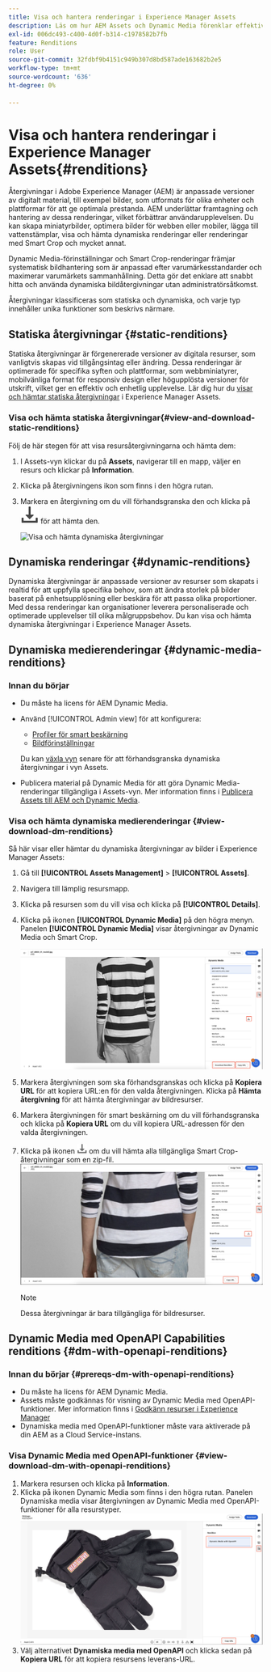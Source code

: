 ```yaml
---
title: Visa och hantera renderingar i Experience Manager Assets
description: Läs om hur AEM Assets och Dynamic Media förenklar effektiv bildhantering med statiska och dynamiska bildåtergivningar.
exl-id: 006dc493-c400-4d0f-b314-c1978582b7fb
feature: Renditions
role: User
source-git-commit: 32fdbf9b4151c949b307d8bd587ade163682b2e5
workflow-type: tm+mt
source-wordcount: '636'
ht-degree: 0%

---
```


# Visa och hantera renderingar i Experience Manager Assets{#renditions}

Återgivningar i Adobe Experience Manager (AEM) är anpassade versioner av digitalt material, till exempel bilder, som utformats för olika enheter och plattformar för att ge optimala prestanda. AEM underlättar framtagning och hantering av dessa renderingar, vilket förbättrar användarupplevelsen. Du kan skapa miniatyrbilder, optimera bilder för webben eller mobiler, lägga till vattenstämplar, visa och hämta dynamiska renderingar eller renderingar med Smart Crop och mycket annat.

Dynamic Media-förinställningar och Smart Crop-renderingar främjar systematisk bildhantering som är anpassad efter varumärkesstandarder och maximerar varumärkets sammanhållning. Detta gör det enklare att snabbt hitta och använda dynamiska bildåtergivningar utan administratörsåtkomst.

Återgivningar klassificeras som statiska och dynamiska, och varje typ innehåller unika funktioner som beskrivs närmare.

## Statiska återgivningar {#static-renditions}

Statiska återgivningar är förgenererade versioner av digitala resurser, som vanligtvis skapas vid tillgångsintag eller ändring. Dessa renderingar är optimerade för specifika syften och plattformar, som webbminiatyrer, mobilvänliga format för responsiv design eller högupplösta versioner för utskrift, vilket ger en effektiv och enhetlig upplevelse.
Lär dig hur du [visar och hämtar statiska återgivningar](#view-and-download-static-renditions) i Experience Manager Assets.

### Visa och hämta statiska återgivningar{#view-and-download-static-renditions}

Följ de här stegen för att visa resursåtergivningarna och hämta dem:

1. I Assets-vyn klickar du på **Assets**, navigerar till en mapp, väljer en resurs och klickar på **Information**.
1. Klicka på återgivningens ikon som finns i den högra rutan.
1. Markera en återgivning om du vill förhandsgranska den och klicka på ![hämtningsikonen](/help/assets/assets/download-icon.svg) för att hämta den.

   ![Visa och hämta dynamiska återgivningar](/help/assets/assets/view-download-static-rendition.png)

## Dynamiska renderingar {#dynamic-renditions}

Dynamiska återgivningar är anpassade versioner av resurser som skapats i realtid för att uppfylla specifika behov, som att ändra storlek på bilder baserat på enhetsupplösning eller beskära för att passa olika proportioner.
Med dessa renderingar kan organisationer leverera personaliserade och optimerade upplevelser till olika målgruppsbehov. Du kan visa och hämta dynamiska återgivningar i Experience Manager Assets.

## Dynamiska medierenderingar {#dynamic-media-renditions}

### Innan du börjar

* Du måste ha licens för AEM Dynamic Media.
* Använd [!UICONTROL Admin view] för att konfigurera:
   * [Profiler för smart beskärning](/help/assets/dynamic-media/image-profiles.md#creating-image-profiles)
   * [Bildförinställningar](/help/assets/dynamic-media/managing-image-presets.md)

  Du kan [växla vyn](/help/assets/assets-view-introduction.md#how-to-access-assets-view) senare för att förhandsgranska dynamiska återgivningar i vyn Assets.
* Publicera material på Dynamic Media för att göra Dynamic Media-renderingar tillgängliga i Assets-vyn. Mer information finns i [Publicera Assets till AEM och Dynamic Media](https://experienceleague.adobe.com/en/docs/experience-manager-cloud-service/content/assets/assets-view/publish-assets-to-aem-and-dm).


### Visa och hämta dynamiska medierenderingar {#view-download-dm-renditions}

Så här visar eller hämtar du dynamiska återgivningar av bilder i Experience Manager Assets:

1. Gå till **[!UICONTROL Assets Management]** > **[!UICONTROL Assets]**.

1. Navigera till lämplig resursmapp.

1. Klicka på resursen som du vill visa och klicka på **[!UICONTROL Details]**.

1. Klicka på ikonen **[!UICONTROL Dynamic Media]** på den högra menyn. Panelen **[!UICONTROL Dynamic Media]** visar återgivningar av Dynamic Media och Smart Crop.

   ![dynamiska återgivningar](/help/assets/assets/dm-scene7-renditions.png)
   <!-- ![dynamic renditions](assets/preset_smart_crop_view.png) -->

1. Markera återgivningen som ska förhandsgranskas och klicka på **Kopiera URL** för att kopiera URL:en för den valda återgivningen. Klicka på **Hämta återgivning** för att hämta återgivningar av bildresurser.
1. Markera återgivningen för smart beskärning om du vill förhandsgranska och klicka på **Kopiera URL** om du vill kopiera URL-adressen för den valda återgivningen.
1. Klicka på ikonen ![Hämta](assets/do-not-localize/download-icon.png) om du vill hämta alla tillgängliga Smart Crop-återgivningar som en zip-fil.
   ![hämtningsikon](/help/assets/assets/smartcrop-rendition.png)

   >[!NOTE]
   >
   >Dessa återgivningar är bara tillgängliga för bildresurser.

## Dynamic Media med OpenAPI Capabilities renditions {#dm-with-openapi-renditions}

### Innan du börjar {#prereqs-dm-with-openapi-renditions}

* Du måste ha licens för AEM Dynamic Media.
* Assets måste godkännas för visning av Dynamic Media med OpenAPI-funktioner. Mer information finns i [Godkänn resurser i Experience Manager](/help/assets/approve-assets.md#copy-delivery-url-approved-assets)
* Dynamiska media med OpenAPI-funktioner måste vara aktiverade på din AEM as a Cloud Service-instans.

### Visa Dynamic Media med OpenAPI-funktioner {#view-download-dm-with-openapi-renditions}

1. Markera resursen och klicka på **Information**.
1. Klicka på ikonen Dynamic Media som finns i den högra rutan. Panelen Dynamiska media visar återgivningen av Dynamic Media med OpenAPI-funktioner för alla resurstyper.
   ![hämtningsikon](/help/assets/assets/dm-with-open-api-copy-url.png)
1. Välj alternativet **Dynamiska media med OpenAPI** och klicka sedan på **Kopiera URL** för att kopiera resursens leverans-URL.


